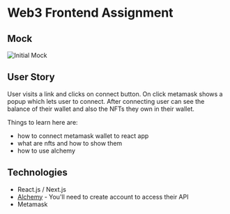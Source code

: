 # Web3 Frontend Assignment

## Mock

![Initial Mock](https://github.com/vijaykrishnavanshi/assignment/blob/main/images/FEAssignment.png)

## User Story

User visits a link and clicks on connect button. On click metamask shows a popup which lets user to connect. After connecting user can see the balance of their wallet and also the NFTs they own in their wallet.

Things to learn here are: 

* how to connect metamask wallet to react app
* what are nfts and how to show them
* how to use alchemy

## Technologies

* React.js / Next.js
* [Alchemy](https://www.alchemy.com/) - You'll need to create account to access their API
* Metamask
